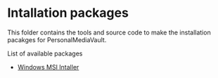 # Intallation packages

This folder contains the tools and source code to make the installation pacakges for PersonalMediaVault.

List of available packages

 - [Windows MSI Intaller](./windows-msi/)
